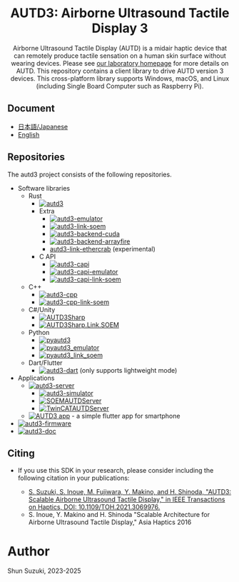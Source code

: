 <h1 align="center">
AUTD3: Airborne Ultrasound Tactile Display 3
</h1>

<p align="center">
Airborne Ultrasound Tactile Display (AUTD) is a midair haptic device that can remotely produce tactile sensation on a human skin surface without wearing devices.
Please see <a href="https://hapislab.org/en/airborne-ultrasound-tactile-display">our laboratory homepage</a> for more details on AUTD.
This repository contains a client library to drive AUTD version 3 devices.
This cross-platform library supports Windows, macOS, and Linux (including Single Board Computer such as Raspberry Pi).
</p>

## Document

* [日本語/Japanese](https://shinolab.github.io/autd3-doc/jp)
* [English](https://shinolab.github.io/autd3-doc/en)

## Repositories

The autd3 project consists of the following repositories.

- Software libraries
  - Rust
    - [![autd3](https://img.shields.io/crates/v/autd3?label=autd3)](https://github.com/shinolab/autd3-rs)
    - Extra
      - [![autd3-emulator](https://img.shields.io/crates/v/autd3-emulator?label=autd3-emulator)](https://github.com/shinolab/autd3-emulator)
      - [![autd3-link-soem](https://img.shields.io/crates/v/autd3-link-soem?label=autd3-link-soem)](https://github.com/shinolab/autd3-link-soem)
      - [![autd3-backend-cuda](https://img.shields.io/crates/v/autd3-backend-cuda?label=autd3-backend-cuda)](https://github.com/shinolab/autd3-backend-cuda)
      - [![autd3-backend-arrayfire](https://img.shields.io/crates/v/autd3-backend-arrayfire?label=autd3-backend-arrayfire)](https://github.com/shinolab/autd3-backend-arrayfire)
      - [autd3-link-ethercrab](https://github.com/shinolab/autd3-link-ethercrab) (experimental)
    - C API
      - [![autd3-capi](https://img.shields.io/github/v/release/shinolab/autd3-capi?label=autd3-capi)](https://github.com/shinolab/autd3-capi)
      - [![autd3-capi-emulator](https://img.shields.io/github/v/release/shinolab/autd3-capi-emulator?label=autd3-capi-emulator)](https://github.com/shinolab/autd3-capi-emulator)
      - [![autd3-capi-link-soem](https://img.shields.io/github/v/release/shinolab/autd3-capi-link-soem?label=autd3-capi-link-soem)](https://github.com/shinolab/autd3-capi-link-soem)
  - C++
    - [![autd3-cpp](https://img.shields.io/github/v/release/shinolab/autd3-cpp?label=autd3-cpp)](https://github.com/shinolab/autd3-cpp)
    - [![autd3-cpp-link-soem](https://img.shields.io/github/v/release/shinolab/autd3-cpp-link-soem?label=autd3-cpp-link-soem)](https://github.com/shinolab/autd3-cpp-link-soem)
  - C#/Unity
    - [![AUTD3Sharp](https://img.shields.io/nuget/vpre/AUTD3Sharp?label=AUTD3Sharp)](https://github.com/shinolab/AUTD3Sharp)
    - [![AUTD3Sharp.Link.SOEM](https://img.shields.io/nuget/vpre/AUTD3Sharp.Link.SOEM?label=AUTD3Sharp.Link.SOEM)](https://github.com/shinolab/AUTD3Sharp.Link.SOEM)
  - Python
    - [![pyautd3](https://img.shields.io/pypi/v/pyautd3?label=pyautd3)](https://github.com/shinolab/pyautd3/)
    - [![pyautd3_emulator](https://img.shields.io/pypi/v/pyautd3_emulator?label=pyautd3_emulator)](https://github.com/shinolab/pyautd3_emulator/)
    - [![pyautd3_link_soem](https://img.shields.io/pypi/v/pyautd3_link_soem?label=pyautd3_link_soem)](https://github.com/shinolab/pyautd3_link_soem/)
  - Dart/Flutter
    - [![autd3-dart](https://img.shields.io/github/v/tag/shinolab/autd3-dart?label=autd3-dart)](https://github.com/shinolab/autd3-dart) (only supports lightweight mode)
- Applications
  - [![autd3-server](https://img.shields.io/github/v/release/shinolab/autd3-server?label=AUTD3%20Server)](https://github.com/shinolab/autd3-server)  
    - [![autd3-simulator](https://img.shields.io/github/v/release/shinolab/autd3-simulator?label=autd3-simulator)](https://github.com/shinolab/autd3-simulator)  
    - [![SOEMAUTDServer](https://img.shields.io/github/v/release/shinolab/SOEMAUTDServer?label=SOEMAUTDServer)](https://github.com/shinolab/SOEMAUTDServer)  
    - [![TwinCATAUTDServer](https://img.shields.io/github/v/release/shinolab/TwinCATAUTDServer?label=TwinCATAUTDServer)](https://github.com/shinolab/TwinCATAUTDServer)  
  - [![AUTD3 app](https://img.shields.io/github/v/tag/shinolab/autd3-app?label=app)](https://github.com/shinolab/autd3-app) - a simple flutter app for smartphone
- [![autd3-firmware](https://img.shields.io/github/v/release/shinolab/autd3-firmware?label=firmware)](https://github.com/shinolab/autd3-firmware)
- [![autd3-doc](https://img.shields.io/github/v/tag/shinolab/autd3-doc?label=autd3-doc)](https://github.com/shinolab/autd3-doc)

## Citing

* If you use this SDK in your research, please consider including the following citation in your publications:

   * [S. Suzuki, S. Inoue, M. Fujiwara, Y. Makino, and H. Shinoda, "AUTD3: Scalable Airborne Ultrasound Tactile Display," in IEEE Transactions on Haptics, DOI: 10.1109/TOH.2021.3069976.](https://ieeexplore.ieee.org/document/9392322)
   * S. Inoue, Y. Makino and H. Shinoda "Scalable Architecture for Airborne Ultrasound Tactile Display," Asia Haptics 2016

# Author

Shun Suzuki, 2023-2025
